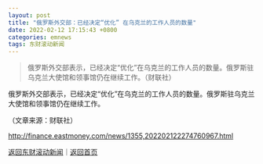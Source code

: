 ```yaml
---
layout: post
title: "俄罗斯外交部：已经决定“优化” 在乌克兰的工作人员的数量"
date: 2022-02-12 17:15:43 +0800
categories: emnews
tags: 东财滚动新闻
---
```

> 俄罗斯外交部表示，已经决定“优化”在乌克兰的工作人员的数量。俄罗斯驻乌克兰大使馆和领事馆仍在继续工作。（财联社）

<p>俄罗斯外交部表示，已经决定“优化”在乌克兰的工作人员的数量。俄罗斯驻乌克兰大使馆和领事馆仍在继续工作。</p><p class="em_media">（文章来源：财联社）</p>

<http://finance.eastmoney.com/news/1355,202202122274760967.html>

[返回东财滚动新闻](//finews.withounder.com/emnews/)｜[返回首页](//finews.withounder.com/)